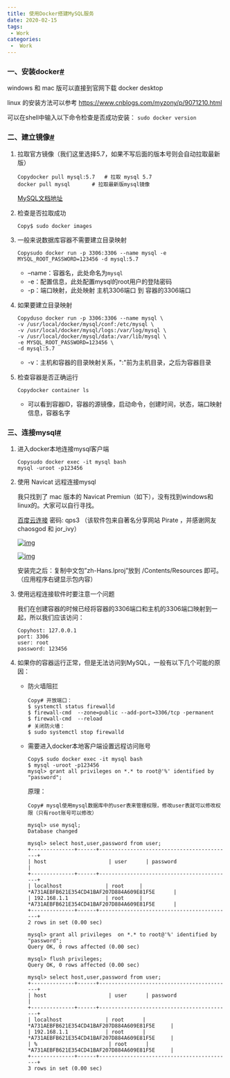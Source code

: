 ```yaml
---
title: 使用Docker搭建MySQL服务
date: 2020-02-15
tags:
 - Work
categories:
 -  Work
---
```


### 一、安装docker[#](https://www.cnblogs.com/sablier/p/11605606.html#607076870)

windows 和 mac 版可以直接到官网下载 docker desktop

linux 的安装方法可以参考 https://www.cnblogs.com/myzony/p/9071210.html

可以在shell中输入以下命令检查是否成功安装： `sudo docker version`

### 二、建立镜像[#](https://www.cnblogs.com/sablier/p/11605606.html#2209201207)

1. 拉取官方镜像（我们这里选择5.7，如果不写后面的版本号则会自动拉取最新版）

   ```shell
   Copydocker pull mysql:5.7   # 拉取 mysql 5.7
   docker pull mysql       # 拉取最新版mysql镜像
   ```

   [MySQL文档地址](https://hub.docker.com/_/mysql/)

2. 检查是否拉取成功

   ```
   Copy$ sudo docker images
   ```

3. 一般来说数据库容器不需要建立目录映射

   ```shell
   Copysudo docker run -p 3306:3306 --name mysql -e MYSQL_ROOT_PASSWORD=123456 -d mysql:5.7
   ```

   - –name：容器名，此处命名为`mysql`
   - -e：配置信息，此处配置mysql的root用户的登陆密码
   - -p：端口映射，此处映射 主机3306端口 到 容器的3306端口

4. 如果要建立目录映射

   ```shell
   Copyduso docker run -p 3306:3306 --name mysql \
   -v /usr/local/docker/mysql/conf:/etc/mysql \
   -v /usr/local/docker/mysql/logs:/var/log/mysql \
   -v /usr/local/docker/mysql/data:/var/lib/mysql \
   -e MYSQL_ROOT_PASSWORD=123456 \
   -d mysql:5.7
   ```

   - -v：主机和容器的目录映射关系，":"前为主机目录，之后为容器目录

5. 检查容器是否正确运行

   ```shell
   Copydocker container ls
   ```

   - 可以看到容器ID，容器的源镜像，启动命令，创建时间，状态，端口映射信息，容器名字

### 三、连接mysql[#](https://www.cnblogs.com/sablier/p/11605606.html#2974379011)

1. 进入docker本地连接mysql客户端

   ```shell
   Copysudo docker exec -it mysql bash
   mysql -uroot -p123456
   ```

2. 使用 Navicat 远程连接mysql

   我只找到了 mac 版本的 Navicat Premiun（如下），没有找到windows和linux的。大家可以自行寻找。

    [百度云连接](https://pan.baidu.com/s/1bcJVyIvFneiEoMZPU-oIbA#list/path=/) 密码: qps3 （该软件包来自著名分享网站 Pirate ，并感谢网友 chaosgod 和 jor_ivy）

   [![img](https://img-blog.csdn.net/20180801090208199?watermark/2/text/aHR0cHM6Ly9ibG9nLmNzZG4ubmV0L2pvcl9pdnk=/font/5a6L5L2T/fontsize/400/fill/I0JBQkFCMA==/dissolve/70)](https://img-blog.csdn.net/20180801090208199?watermark/2/text/aHR0cHM6Ly9ibG9nLmNzZG4ubmV0L2pvcl9pdnk=/font/5a6L5L2T/fontsize/400/fill/I0JBQkFCMA==/dissolve/70)

   [![img](https://img-blog.csdn.net/20180801090230920?watermark/2/text/aHR0cHM6Ly9ibG9nLmNzZG4ubmV0L2pvcl9pdnk=/font/5a6L5L2T/fontsize/400/fill/I0JBQkFCMA==/dissolve/70)](https://img-blog.csdn.net/20180801090230920?watermark/2/text/aHR0cHM6Ly9ibG9nLmNzZG4ubmV0L2pvcl9pdnk=/font/5a6L5L2T/fontsize/400/fill/I0JBQkFCMA==/dissolve/70)

   安装完之后：复制中文包”zh-Hans.lproj”放到 /Contents/Resources 即可。（应用程序右键显示包内容）

3. 使用远程连接软件时要注意一个问题

   我们在创建容器的时候已经将容器的3306端口和主机的3306端口映射到一起，所以我们应该访问：

   ```
   Copyhost: 127.0.0.1
   port: 3306
   user: root
   password: 123456
   ```

4. 如果你的容器运行正常，但是无法访问到MySQL，一般有以下几个可能的原因：

   - 防火墙阻拦

     ```shell
     Copy# 开放端口：
     $ systemctl status firewalld
     $ firewall-cmd  --zone=public --add-port=3306/tcp -permanent
     $ firewall-cmd  --reload
     # 关闭防火墙：
     $ sudo systemctl stop firewalld
     ```

   - 需要进入docker本地客户端设置远程访问账号

     ```shell
     Copy$ sudo docker exec -it mysql bash
     $ mysql -uroot -p123456
     mysql> grant all privileges on *.* to root@'%' identified by "password";
     ```

     原理：

     ```shell
     Copy# mysql使用mysql数据库中的user表来管理权限，修改user表就可以修改权限（只有root账号可以修改）
     
     mysql> use mysql;
     Database changed
     
     mysql> select host,user,password from user;
     +--------------+------+-------------------------------------------+
     | host                    | user      | password                                                                 |
     +--------------+------+-------------------------------------------+
     | localhost              | root     | *A731AEBFB621E354CD41BAF207D884A609E81F5E      |
     | 192.168.1.1            | root     | *A731AEBFB621E354CD41BAF207D884A609E81F5E      |
     +--------------+------+-------------------------------------------+
     2 rows in set (0.00 sec)
     
     mysql> grant all privileges  on *.* to root@'%' identified by "password";
     Query OK, 0 rows affected (0.00 sec)
     
     mysql> flush privileges;
     Query OK, 0 rows affected (0.00 sec)
     
     mysql> select host,user,password from user;
     +--------------+------+-------------------------------------------+
     | host                    | user      | password                                                                 |
     +--------------+------+-------------------------------------------+
     | localhost              | root      | *A731AEBFB621E354CD41BAF207D884A609E81F5E     |
     | 192.168.1.1            | root      | *A731AEBFB621E354CD41BAF207D884A609E81F5E     |
     | %                       | root      | *A731AEBFB621E354CD41BAF207D884A609E81F5E     |
     +--------------+------+-------------------------------------------+
     3 rows in set (0.00 sec)
     ```